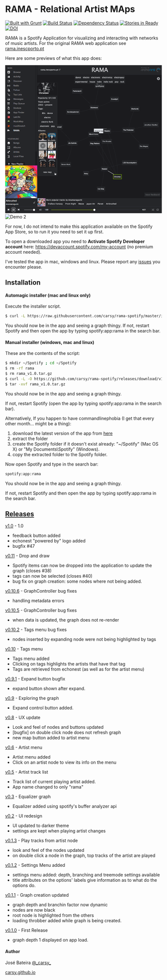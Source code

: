 RAMA - Relational Artist MAps
=========
[![Built with Grunt](https://cdn.gruntjs.com/builtwith.png)](http://gruntjs.com/) [![Build Status](https://travis-ci.org/carsy/rama-spotify.png?branch=master)](https://travis-ci.org/carsy/rama-spotify) [![Dependency Status](https://gemnasium.com/carsy/rama-spotify.png)](https://gemnasium.com/carsy/rama-spotify) [![Stories in Ready](https://badge.waffle.io/carsy/rama-spotify.png?label=ready&title=Ready)](https://waffle.io/carsy/rama-spotify) [![DOI](https://zenodo.org/badge/3432/carsy/rama-spotify.png)](http://dx.doi.org/10.5281/zenodo.9745)

RAMA is a Spotify Application for visualizing and interacting with networks of music artists. For the original RAMA web application see [rama.inescporto.pt]

Here are some previews of what this app does:

![Demo](demo2.gif)
![Demo 2](demo.gif)

For now, I do not intend to make this application available on the Spotify App Store, so to run it you need to set it up first.

To open a downloaded app you need to **Activate Spotify Developer account** here: https://devaccount.spotify.com/my-account (no premium account needed).

I've tested the app in mac, windows and linux. Please report any [issues] you encounter please.

Installation
--------------

#### Automagic installer (mac and linux only)

Execute the installer script.

```sh
$ curl -L https://raw.githubusercontent.com/carsy/rama-spotify/master/install.sh | bash
```

You should now be in the app and seeing a graph thingy.
If not, restart Spotify and then open the app by typing spotify:app:rama in the search bar.

#### Manual installer (windows, mac and linux)

These are the contents of the script:

```sh
$ mkdir ~/Spotify ; cd ~/Spotify
$ rm -rf rama
$ rm rama_v1.0.tar.gz
$ curl -L -O https://github.com/carsy/rama-spotify/releases/download/v1.0/rama_v1.0.tar.gz
$ tar -xvf rama_v1.0.tar.gz
```

You should now be in the app and seeing a graph thingy.

If not, restart Spotify (open the app by typing spotify:app:rama in the search bar).

Alternatively, If you happen to have commandlinephobia (I get that every other month... might be a thing):

1. download the latest version of the app from [here]
2. extract the folder
3. create the Spotify folder if it doesn't exist already: "~/Spotify" (Mac OS X) or "My Documents\Spotify" (Windows).
4. copy the extracted folder to the Spotify folder.

Now open Spotify and type in the search bar:
```sh
spotify:app:rama
```

You should now be in the app and seeing a graph thingy.

If not, restart Spotify and then open the app by typing spotify:app:rama in the search bar.

[Releases]
----

[v1.0] - 1.0
  - feedback button added
  - echonest "powered by" logo added
  - bugfix #47

[v0.11] - Drop and draw
  - Spotify items can now be dropped into the application to update the graph (closes #38)
  - tags can now be selected (closes #40)
  - bug fix on graph creation: some nodes where not being added.

[v0.10.6] - GraphController bug fixes
  - handling metadata errors

[v0.10.5] - GraphController bug fixes
  - when data is updated, the graph does not re-render

[v0.10.2] - Tags menu bug fixes
  - nodes inserted by expanding node were not being highlighted by tags

[v0.10] - Tags menu
  - Tags menu added
  - Clicking on tags highlights the artists that have that tag
  - Tags are retrieved from echonest (as well as for the artist menu)

[v0.9.1] - Expand button bugfix
  - expand button shown after expand.

[v0.9] - Exploring the graph
  - Expand control button added.

[v0.8] - UX update
  - Look and feel of nodes and buttons updated
  - [bugfix] on double click node does not refresh graph
  - new map button added to artist menu

[v0.6] - Artist menu
  - Artist menu added
  - Click on an artist node to view its info on the menu

[v0.5] - Artist track list
  - Track list of current playing artist added.
  - App name changed to only "rama"

[v0.3] - Equalizer graph
  - Equalizer added using spotify's buffer analyzer api

[v0.2] - UI redesign
  - UI updated to darker theme
  - settings are kept when playing artist changes

[v0.1.3] - Play tracks from artist node
  - look and feel of the nodes updated
  - on double click a node in the graph, top tracks of the artist are played

[v0.1.2] - Settings Menu added
  - settings menu added: depth, branching and treemode settings available
  - title attributes on the options' labels give information as to what do the options do.

[v0.1.1] - Graph creation updated
  - graph depth and branchin factor now dynamic
  - nodes are now black
  - root node is highlighted from the others
  - loading throbber added while graph is being created.

[v0.1.0] - First Release
  - graph depth 1 displayed on app load.


#### Author

José Bateira
[@\_carsy\_]

[carsy.github.io]

[rama.inescporto.pt]:http://rama.inescporto.pt
[carsy.github.io]:http://carsy.github.io
[@\_carsy\_]:http://twitter.com/_carsy_
[here]:https://github.com/carsy/rama-spotify/releases/latest
[Releases]:https://github.com/carsy/rama-spotify/releases/latest
[issues]:https://github.com/carsy/rama-spotify/issues
[v1.0]:https://github.com/carsy/rama-spotify/releases/tag/v1.0
[v0.11]:https://github.com/carsy/rama-spotify/releases/tag/v0.11
[v0.10.6]:https://github.com/carsy/rama-spotify/releases/tag/v0.10.6
[v0.10.5]:https://github.com/carsy/rama-spotify/releases/tag/v0.10.5
[v0.10.2]:https://github.com/carsy/rama-spotify/releases/tag/v0.10.2
[v0.10]:https://github.com/carsy/rama-spotify/releases/tag/v0.10
[v0.9.1]:https://github.com/carsy/rama-spotify/releases/tag/v0.9.1
[v0.9]:https://github.com/carsy/rama-spotify/releases/tag/v0.9
[v0.8]:https://github.com/carsy/rama-spotify/releases/tag/v0.8
[v0.6]:https://github.com/carsy/rama-spotify/releases/tag/v0.6
[v0.5]:https://github.com/carsy/rama-spotify/releases/tag/v0.5
[v0.3]:https://github.com/carsy/rama-spotify/releases/tag/v0.3
[v0.2]:https://github.com/carsy/rama-spotify/releases/tag/v0.2
[v0.1.3]:https://github.com/carsy/rama-spotify/releases/tag/v0.1.3
[v0.1.2]:https://github.com/carsy/rama-spotify/releases/tag/v0.1.2
[v0.1.1]:https://github.com/carsy/rama-spotify/releases/tag/v0.1.1
[v0.1.0]:https://github.com/carsy/rama-spotify/releases/tag/v0.1.0
